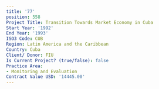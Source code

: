 ```yaml
---
title: '77'
position: 558
Project Title: Transition Towards Market Economy in Cuba
Start Year: '1992'
End Year: '1993'
ISO3 Code: CUB
Region: Latin America and the Caribbean
Country: Cuba
Client/ Donor: FIU
Is Current Project? (true/false): false
Practice Area:
- Monitoring and Evaluation
Contract Value USD: '14445.00'
---
```


